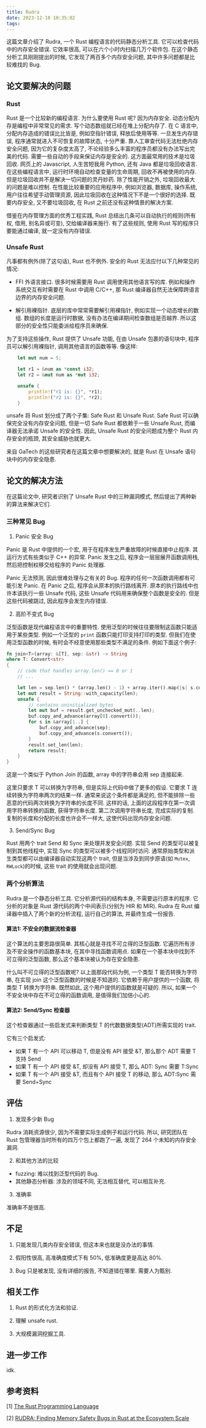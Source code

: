 ```yaml
---
title: Rudra
date: 2023-12-10 10:35:02
tags:
---
```


这篇文章介绍了 Rudra, 一个 Rust 编程语言的代码静态分析工具. 它可以检查代码中的内存安全错误. 它效率很高, 可以在六个小时内扫描几万个软件包. 在这个静态分析工具刚刚提出的时候, 它发现了两百多个内存安全问题, 其中许多问题都是比较难找的 Bug.

## 论文要解决的问题

### Rust

Rust 是一个比较新的编程语言. 为什么要使用 Rust 呢? 因为内存安全. 动态分配内存是编程中非常常见的需求. 写个动态数组就已经在堆上分配内存了. 在 C 语言中, 分配内存造成的错误比比皆是, 例如空指针错误, 释放后使用等等. 一旦发生内存错误, 程序通常就进入不可恢复的故障状态, 十分严重. 靠人工审查代码无法杜绝内存安全问题, 因为它的复杂度太高了, 不论经验多么丰富的程序员都没有办法写出完美的代码. 需要一些自动的手段来保证内存是安全的. 这方面最常用的技术是垃圾回收. 网页上的 Javascript, 人生苦短我用 Python, 还有 Java 都是垃圾回收语言. 在这些编程语言中, 运行时环境自动检查变量的生命周期, 回收不再被使用的内存. 但是垃圾回收并不是解决一切问题的灵丹妙药. 除了性能开销之外, 垃圾回收最大的问题是难以控制. 在性能比较重要的应用程序中, 例如浏览器, 数据库, 操作系统, 用户往往希望手动管理资源, 因此垃圾回收在这种情况下不是一个很好的选择. 既要内存安全, 又不要垃圾回收, 在 Rust 之前还没有这种情景的解决方案.

借鉴在内存管理方面的优秀工程实践, Rust 总结出几条可以自动执行的规则(所有权, 借用, 别名异或可变), 交给编译器来施行. 有了这些规则, 使用 Rust 写的程序只要能通过编译, 就一定没有内存错误.

### Unsafe Rust

凡事都有例外(除了这句话), Rust 也不例外. 安全的 Rust 无法应付以下几种常见的情况:

- FFI 外语言接口. 很多时候需要用 Rust 调用使用其他语言写的库. 例如和操作系统交互有时需要在 Rust 中调用 C/C++, 那 Rust 编译器自然无法保障跨语言边界的内存安全问题.

- 解引用裸指针. 底层的库中常常需要解引用裸指针, 例如实现一个动态增长的数组. 数组的长度是运行时数据, 没有办法在编译期间检查数组是否越界. 所以这部分的安全性只能委派给程序员来确保.

为了支持这些操作, Rust 提供了 Unsafe 功能, 在由 Unsafe 包裹的语句块中, 程序员可以解引用裸指针, 调用其他语言的函数等等. 像这样:

```rust
    let mut num = 5;

    let r1 = &num as *const i32;
    let r2 = &mut num as *mut i32;

    unsafe {
        println!("r1 is: {}", *r1);
        println!("r2 is: {}", *r2);
    }
```

unsafe 将 Rust 划分成了两个子集: Safe Rust 和 Unsafe Rust. Safe Rust 可以确保完全没有内存安全问题, 但是一切 Safe Rust 都依赖于一些 Unsafe Rust, 而编译器无法承诺 Unsafe 的安全性. 因此, Unsafe Rust 的安全问题成为整个 Rust 内存安全的瓶颈, 其安全威胁也就更大.

来自 GaTech 的这些研究者在这篇文章中想要解决的, 就是 Rust 在 Unsafe 语句块中的内存安全隐患.

## 论文的解决方法

在这篇论文中, 研究者识别了 Unsafe Rust 中的三种漏洞模式, 然后提出了两种新的算法来解决它们.

### 三种常见 Bug

1. Panic 安全 Bug

Panic 是 Rust 中提供的一个宏, 用于在程序发生严重故障的时候直接中止程序. 其运行方式有些类似于 C++ 的异常. Panic 发生之后, 程序会一层层展开函数调用栈, 然后把控制权移交给程序的 Panic 处理器.

Panic 无法预测, 因此很难处理与之有关的 Bug. 程序的任何一次函数调用都有可能引发 Panic. 在 Panic 之后, 程序会从原本的执行路线离开. 原本的执行路线中也许本该执行一些 Unsafe 代码, 这些 Unsafe 代码用来确保整个函数是安全的. 但是这些代码被跳过, 因此程序会发生内存错误.

2. 高阶不变式 Bug

泛型函数是现代编程语言中的重要特性. 使用泛型的时候往往要限制这函数只能适用于某些类型. 例如一个泛型的 `print` 函数只能打印支持打印的类型. 但我们在使用泛型函数的时候, 有时会不经意使用那些类型不满足的条件. 例如下面这个例子:

```rust
fn join<T>(array: &[T], sep: &str) -> String
where T: Convert<str>
{
    // code that handles array.len() == 0 or 1
    // ...

    let len = sep.len() * (array.len() - 1) + array.iter().map(|s| s.convert().len()).sum();
    let mut result = String::with_capacity(len);
    unsafe {
        // contains uninitialized bytes
        let mut buf = result.get_unchecked_mut(..len);
        buf.copy_and_advance(array[0].convert());
        for s in &array[1..] {
            buf.copy_and_advance(sep);
            buf.copy_and_advance(s.convert());
        }
        result.set_len(len);
        return result;
    }
}
```

这是一个类似于 Python Join 的函数, array 中的字符串会用 sep 连接起来.

这里只要求 T 可以转换为字符串, 但是实际上代码中做了更多的假设. 它要求 T 连续转换为字符串两次的结果一样. 通常来说这个条件都是满足的, 但不能排除一些恶意的代码两次转换为字符串的长度不同. 这样的话, 上面的这段程序在第一次调用字符串转换的函数, 获得字符串长度. 第二次调用字符串长度, 完成实际的复制. 复制的长度和分配的长度也许会不一样大, 这使代码出现内存安全问题.

3. Send/Sync Bug

Rust 用两个 trait Send 和 Sync 来处理并发安全问题. 实现 Send 的类型可以被复制到其他线程中, 实现 Sync 的类型可以被多个线程同时访问. 通常原始类型和派生类型都可以由编译器自动实现这两个 trait, 但是当涉及到同步原语(如 `Mutex`, `RWLock`)的时候, 这些 trait 的使用就会出现问题.

### 两个分析算法

Rudra 是一个静态分析工具. 它分析源代码的结构本身, 不需要运行原本的程序. 它分析的对象是 Rust 源代码的两个中间表示(分别为 HIR 和 MIR). Rudra 在 Rust 编译器中插入了两个新的分析流程, 运行自己的算法, 并最终生成一份报告.

#### 算法1: 不安全的数据流检查器

这个算法的主要思路很简单. 其核心就是寻找不可立得的泛型函数. 它遍历所有涉及不安全操作的函数基本块, 在其中寻找函数调用点. 如果在一个基本块中找到不可立得的泛型函数, 那么这个基本块被认为存在安全隐患.

什么叫不可立得的泛型函数呢? 以上面那段代码为例, 一个类型 T 能否转换为字符串, 在实现 join 这个泛型函数的时候是不知道的. 它依赖于用户提供的一个函数, 将类型 T 转换为字符串. 既然如此, 这个用户提供的函数就是可疑的. 所以, 如果一个不安全块中存在不可立得的函数调用, 是值得我们加倍小心的.

#### 算法2: Send/Sync 检查器

这个检查器通过一些启发式来判断类型 T 的代数数据类型(ADT)所需实现的 trait.

它有三个启发式:

- 如果 T 有一个 API 可以移动 T, 但是没有 API 接受 &T, 那么那个 ADT 需要 T 支持 Send
- 如果 T 有一个 API 接受 &T, 却没有 API 接受 T, 那么 ADT: Sync 需要 T:Sync
- 如果 T 有一个 API 接受 &T, 而且有个 API 接受 T 的移动, 那么 ADT:Sync 需要 Send+Sync

## 评估

1. 发现多少新 Bug

Rudra 消耗资源很少, 因为不需要实际生成例子和运行代码. 所以, 研究团队在 Rust 包管理器当时所有的四万个包上都跑了一遍, 发现了 264 个未知的内存安全漏洞.

2. 和其他方法的比较

- fuzzing: 难以找到泛型代码的 Bug.
- 其他静态分析器: 涉及的领域不同, 无法相互替代, 可以相互补充.

3. 准确率

准确率不是很高.

## 不足

1. 只能发现几类内存安全错误, 但这本来也就是没办法的事情.

2. 假阳性很高, 高准确度模式下有 50%, 低准确度更是高达 80%.

3. Bug 只是被发现, 没有详细的报告, 不知道错在哪里. 需要人为甄别.

## 相关工作

1. Rust 的形式化方法和验证.

2. 理解 unsafe rust.

3. 大规模漏洞挖掘工具.

## 进一步工作

idk.

## 参考资料

[1] [The Rust Programming Language](https://doc.rust-lang.org/book/ch19-01-unsafe-rust.html)

[2] [RUDRA: Finding Memory Safety Bugs in Rust at the Ecosystem Scale](https://dl.acm.org/doi/pdf/10.1145/3477132.3483570)

